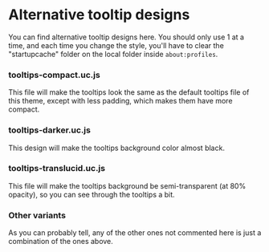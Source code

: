 <h1>Alternative tooltip designs</h1>
<p>You can find alternative tooltip designs here. You should only use 1 at a time, and each time you change the style,
you'll have to clear the "startupcache" folder on the local folder inside <code>about:profiles</code>.</p>

<h3>tooltips-compact.uc.js</h3>
<p>This file will make the tooltips look the same as the default tooltips file of this theme, except with less padding, 
which makes them have more compact.</p>

<h3>tooltips-darker.uc.js</h3>
<p>This design will make the tooltips background color almost black.</p>

<h3>tooltips-translucid.uc.js</h3>
<p>This file will make the tooltips background be semi-transparent (at 80% opacity), so you can see through the tooltips a 
bit.</p>

<h3>Other variants</h3>
<p>As you can probably tell, any of the other ones not commented here is just a combination of the ones above.</p>
